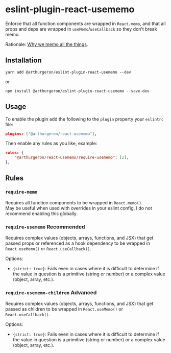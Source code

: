 # eslint-plugin-react-usememo

Enforce that all function components are wrapped in `React.memo`, and that all props and deps are wrapped in `useMemo`/`useCallback` so they don’t break memo.

Rationale: [Why we memo all the things](https://attardi.org/why-we-memo-all-the-things/).


## Installation

```
yarn add @arthurgeron/eslint-plugin-react-usememo --dev
```   
or   
```
npm install @arthurgeron/eslint-plugin-react-usememo --save-dev
```


## Usage

To enable the plugin add the following to the `plugin` property  your `eslintrc` file:
```json
plugins: ["@arthurgeron/react-usememo"],
```

Then enable any rules as you like, example:
```json
rules: {
    "@arthurgeron/react-usememo/require-usememo": [2],
},
```
## Rules

### `require-memo`

Requires all function components to be wrapped in `React.memo()`.   
May be useful when used with overrides in your eslint config, I do not recommend enabling this globally. 

### `require-usememo` **Recommended**

Requires complex values (objects, arrays, functions, and JSX) that get passed props or referenced as a hook dependency to be wrapped in `React.useMemo()` or `React.useCallback()`.

Options:

- `{strict: true}`: Fails even in cases where it is difficult to determine if the value in question is a primitive (string or number) or a complex value (object, array, etc.).

### `require-usememo-children` **Advanced**

Requires complex values (objects, arrays, functions, and JSX) that get passed as children to be wrapped in `React.useMemo()` or `React.useCallback()`.

Options:

- `{strict: true}`: Fails even in cases where it is difficult to determine if the value in question is a primitive (string or number) or a complex value (object, array, etc.).
